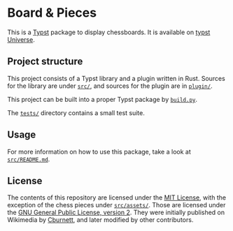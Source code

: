 # Board & Pieces

This is a [Typst](https://github.com/typst/typst) package to display chessboards. It is available on [typst Universe](https://typst.app/universe/package/board-n-pieces).


## Project structure

This project consists of a Typst library and a plugin written in Rust. Sources for the library are under [`src/`](src/), and sources for the plugin are in [`plugin/`](plugin/).

This project can be built into a proper Typst package by [`build.py`](build.py).

The [`tests/`](tests/) directory contains a small test suite.


## Usage

For more information on how to use this package, take a look at [`src/README.md`](src/README.md).


## License

The contents of this repository are licensed under the [MIT License](LICENSE), with the exception of the chess pieces under [`src/assets/`](src/assets/). Those are licensed under the [GNU General Public License, version 2](src/assets/LICENSE). They were initially published on Wikimedia by [Cburnett](https://en.wikipedia.org/wiki/User:Cburnett), and later modified by other contributors.
